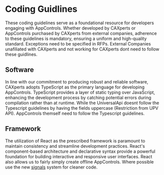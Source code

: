 # Coding Guidlines
These coding guidelines serve as a foundational resource for developers engaging with AppControls. Whether developed by CAXperts or AppControls purchased by CAXperts from external companies, adherence to these guidelines is mandatory, ensuring a uniform and high-quality standard. Exceptions need to be specified in RFPs. External Companies unafiliated with CAXperts and not working for CAXperts dont need to follow these guidlines. 

## Software
In line with our commitment to producing robust and reliable software, CAXperts adopts TypeScript as the primary language for developing AppControls. TypeScript provides a layer of static typing over JavaScript, enhancing the development process by catching potential errors during compilation rather than at runtime.
While the UniversalApi doesnt follow the Typescript guidelines by having the fields uppercase (Restriction from UPV API). AppControls themself need to follow the Typescript guidelines.

## Framework
The utilization of React as the prescribed framework is paramount to maintain consistency and streamline development practices. React's component-based architecture and declarative syntax provide a powerful foundation for building interactive and responsive user interfaces.
React also allows us to fairly simply create offline AppControls. Where possible use the new [signals](https://preactjs.com/guide/v10/signals/) system for cleaner code.